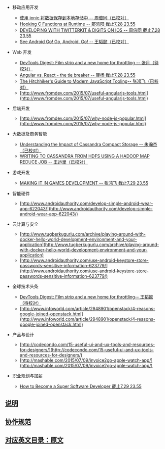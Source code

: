- 移动应用开发
  - [使用 ionic 将数据保存到本地存储中 -- 周倍同（已校对）](persisting-data-local-storage.md)
  - [Hooking C Functions at Runtime -- 邵凯阳 截止7.28 23.55](hooking-c-functions-at-runtime.md)
  - [DEVELOPING WITH TWITTERKIT & DIGITS ON IOS -- 周倍同 截止7.28 23.55](developing-twitterkit-digits-ios.md)
  - [See Android Go! Go, Android. Go! -- 王韬懿（已校对）](go-mobile-intro.md)
- Web 开发
  - [DevTools Digest: Film strip and a new home for throttling -- 张月（待校对）](web-developer.md)
  - [Angular vs. React - the tie breaker -- 康杨 截止7.28 23.55](tie-breaker.md)
  - [The Hitchhiker's Guide to Modern JavaScript Tooling-- 张鸿飞（已校对）](javaScript-tooling.md)
  - [http://www.fromdev.com/2015/07/useful-angularjs-tools.html](http://www.fromdev.com/2015/07/useful-angularjs-tools.html)
- 后端开发
  - [http://www.fromdev.com/2015/07/why-node-js-popular.html](http://www.fromdev.com/2015/07/why-node-js-popular.html)
- 大数据及商务智能
  - [Understanding the Impact of Cassandra Compact Storage -- 朱瀚杰（已校对） ](cassandra-compact-storage.md)
  - [WRITING TO CASSANDRA FROM HDFS USING A HADOOP MAP REDUCE JOB -- 王运里（已校对）](hadoop-map.md)
- 游戏开发
  - [MAKING IT IN GAMES DEVELOPMENT -- 张鸿飞 截止7.29 23.55](games-development.md)
- 智能硬件
  - [http://www.androidauthority.com/develop-simple-android-wear-app-622043/](http://www.androidauthority.com/develop-simple-android-wear-app-622043/)
- 云计算与安全
  - [http://www.tugberkugurlu.com/archive/playing-around-with-docker-hello-world-development-environment-and-your-application](http://www.tugberkugurlu.com/archive/playing-around-with-docker-hello-world-development-environment-and-your-application)
  - [http://www.androidauthority.com/use-android-keystore-store-passwords-sensitive-information-623779/](http://www.androidauthority.com/use-android-keystore-store-passwords-sensitive-information-623779/)

- 全球技术头条
  - [DevTools Digest: Film strip and a new home for throttling-- 王韬懿（待校对）](throttling.md)
  - [http://www.infoworld.com/article/2948901/openstack/4-reasons-google-joined-openstack.html](http://www.infoworld.com/article/2948901/openstack/4-reasons-google-joined-openstack.html)
- 产品与设计
  - [http://codecondo.com/15-useful-ui-and-ux-tools-and-resources-for-designers/](http://codecondo.com/15-useful-ui-and-ux-tools-and-resources-for-designers/)
  - [http://mashable.com/2015/07/09/invoice2go-apple-watch-app/](http://mashable.com/2015/07/09/invoice2go-apple-watch-app/)
- 职业规划与加薪
  - [How to Become a Super Software Developer 截止7.29 23.55](super-software-developer.md)

## [说明](description.md)

## [协作规范](https://github.com/jikexueyuanwiki/guide)

## [对应英文目录：原文](yuanwen.md)




